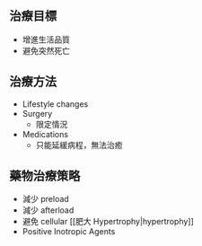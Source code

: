 ## 治療目標
- 增進生活品質
- 避免突然死亡
## 治療方法
- Lifestyle changes
- Surgery
	- 限定情況
- Medications
	- 只能延緩病程，無法治癒
## 藥物治療策略
- 減少 preload
- 減少 afterload
- 避免 cellular [[肥大 Hypertrophy|hypertrophy]]
- Positive Inotropic Agents

